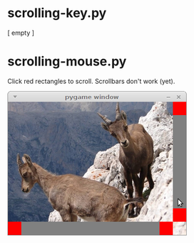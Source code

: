 # scrolling-key.py

 [ empty ]

# scrolling-mouse.py

Click red rectangles to scroll. Scrollbars don't work (yet).

![#1](screenshots/screenshot-1.png?raw=true)


